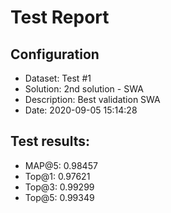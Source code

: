 # Test Report

## Configuration

 - Dataset: Test #1
 - Solution: 2nd solution - SWA
 - Description: Best validation SWA
 - Date: 2020-09-05 15:14:28

## Test results: 

 - MAP@5:    0.98457
 - Top@1:    0.97621
 - Top@3:    0.99299
 - Top@5:    0.99349

